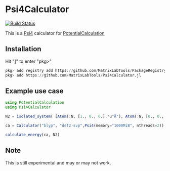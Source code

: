 # Psi4Calculator

[![Build Status](https://github.com/MatrixLabTools/Psi4Calculator.jl/actions/workflows/CI.yml/badge.svg?branch=main)](https://github.com/MatrixLabTools/Psi4Calculator.jl/actions/workflows/CI.yml?query=branch%3Amain)

This is a [Psi4](https://psicode.org) calculator for [PotentialCalculation](https://github.com/MatrixLabTools/PotentialCalculation.jl)

## Installation

Hit "]" to enter "pkg>"

```julia
pkg> add registry add https://github.com/MatrixLabTools/PackageRegistry
pkg> add https://github.com/MatrixLabTools/Psi4Calculator.jl
```

## Example use case

```julia
using PotentialCalculation
using Psi4Calculator

N2 = isolated_system( [Atom(:N, [1., 0., 0.].*u"Å"), Atom(:N, [0., 0., 0.].*u"Å")] )

ca = Calculator("blyp", "def2-svp",Psi4(memory="1000MiB", nthreads=2))

calculate_energy(ca, N2)
```

## Note

This is still experimental and may or may not work.
